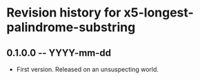 # Revision history for x5-longest-palindrome-substring

## 0.1.0.0 -- YYYY-mm-dd

* First version. Released on an unsuspecting world.

